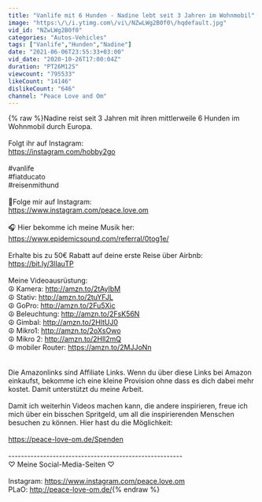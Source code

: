 ```yaml
---
title: "Vanlife mit 6 Hunden - Nadine lebt seit 3 Jahren im Wohnmobil"
image: "https:\/\/i.ytimg.com\/vi\/NZwLWg2B0f0\/hqdefault.jpg"
vid_id: "NZwLWg2B0f0"
categories: "Autos-Vehicles"
tags: ["Vanlife","Hunden","Nadine"]
date: "2021-06-06T23:55:33+03:00"
vid_date: "2020-10-26T17:00:04Z"
duration: "PT26M12S"
viewcount: "795533"
likeCount: "14146"
dislikeCount: "646"
channel: "Peace Love and Om"
---
```

{% raw %}Nadine reist seit 3 Jahren mit ihren mittlerweile 6 Hunden im Wohnmobil durch Europa. <br /><br />Folgt ihr auf Instagram:<br /><a rel="nofollow" target="blank" href="https://instagram.com/hobby2go">https://instagram.com/hobby2go</a><br /><br />#vanlife<br />#fiatducato<br />#reisenmithund<br /><br />📱Folge mir auf Instagram:<br /><a rel="nofollow" target="blank" href="https://www.instagram.com/peace.love.om">https://www.instagram.com/peace.love.om</a><br /><br />🎧 Hier bekomme ich meine Musik her:<br /><a rel="nofollow" target="blank" href="https://www.epidemicsound.com/referral/0tog1e/">https://www.epidemicsound.com/referral/0tog1e/</a><br /><br />Erhalte bis zu 50€ Rabatt auf deine erste Reise über Airbnb:<br /><a rel="nofollow" target="blank" href="https://bit.ly/3lIauTP">https://bit.ly/3lIauTP</a><br /><br />Meine Videoausrüstung:<br />☮ Kamera: <a rel="nofollow" target="blank" href="http://amzn.to/2tAyIbM">http://amzn.to/2tAyIbM</a><br />☮ Stativ: <a rel="nofollow" target="blank" href="http://amzn.to/2tuYFJL">http://amzn.to/2tuYFJL</a><br />☮ GoPro: <a rel="nofollow" target="blank" href="http://amzn.to/2Fu5Xic">http://amzn.to/2Fu5Xic</a><br />☮ Beleuchtung: <a rel="nofollow" target="blank" href="http://amzn.to/2FsK56N">http://amzn.to/2FsK56N</a><br />☮ Gimbal: <a rel="nofollow" target="blank" href="http://amzn.to/2HltUJ0">http://amzn.to/2HltUJ0</a><br />☮ Mikro1: <a rel="nofollow" target="blank" href="http://amzn.to/2oXsOwo">http://amzn.to/2oXsOwo</a><br />☮ Mikro 2: <a rel="nofollow" target="blank" href="http://amzn.to/2Hll2mQ">http://amzn.to/2Hll2mQ</a><br />☮ mobiler Router: <a rel="nofollow" target="blank" href="https://amzn.to/2MJJoNn">https://amzn.to/2MJJoNn</a><br /><br /><br />Die Amazonlinks sind Affiliate Links. Wenn du über diese Links bei Amazon einkaufst, bekomme ich eine kleine Provision ohne dass es dich dabei mehr kostet. Damit unterstützt du meine Arbeit.<br /><br />Damit ich weiterhin Videos machen kann, die andere inspirieren, freue ich mich über ein bisschen Spritgeld, um all die inspirierenden Menschen besuchen zu können. Hier hast du die Möglichkeit: <br /><br /><a rel="nofollow" target="blank" href="https://peace-love-om.de/Spenden">https://peace-love-om.de/Spenden</a><br /><br />-------------------------------------------------------<br />♡ Meine Social-Media-Seiten ♡<br /><br />Instagram: <a rel="nofollow" target="blank" href="https://www.instagram.com/peace.love.om">https://www.instagram.com/peace.love.om</a><br />PLaO: <a rel="nofollow" target="blank" href="http://peace-love-om.de/">http://peace-love-om.de/</a>{% endraw %}
